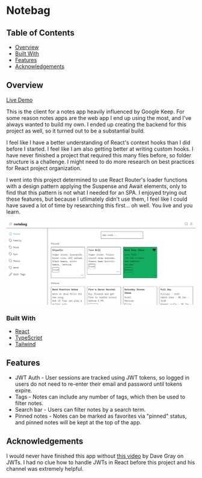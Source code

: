 # Notebag

## Table of Contents

- [Overview](#overview)
- [Built With](#built-with)
- [Features](#features)
- [Acknowledgements](#acknowledgements)

## Overview

[Live Demo](https://notebag.site)

This is the client for a notes app heavily influenced by Google Keep. For some
reason notes apps are the web app I end up using the most, and I've always wanted
to build my own. I ended up creating the backend for this project as well, so
it turned out to be a substantial build.

I feel like I have a better understanding of React's context hooks than I did
before I started. I feel like I am also getting better at writing custom hooks.
I have never finished a project that required this many files before, so folder
structure is a challenge. I might need to do more research on best practices
for React project organization.

I went into this project determined to use React Router's loader functions with
a design pattern applying the Suspense and Await elements, only to find that this
pattern is not what I needed for an SPA. I enjoyed trying out these features,
but because I utlimately didn't use them, I feel like I could have saved a lot of
time by researching this first... oh well. You live and you learn.

![Site screenshot](notebag-screenshot.png)

### Built With

- [React](https://react.dev/)
- [TypeScript](https://www.typescriptlang.org/)
- [Tailwind](https://www.tailwindcss.com)

## Features

- JWT Auth - User sessions are tracked using JWT tokens, so logged in users do not
  need to re-enter their email and password until tokens expire.
- Tags - Notes can include any number of tags, which then be used to filter notes.
- Search bar - Users can filter notes by a search term.
- Pinned notes - Notes can be marked as favorites via "pinned" status, and pinned
  notes will be kept at the top of the app.

## Acknowledgements

I would never have finished this app without [this video](https://www.youtube.com/watch?v=nI8PYZNFtac&t=1056s) by Dave Gray on JWTs. I had no clue how to handle JWTs in React before
this project and his channel was extremely helpful.

